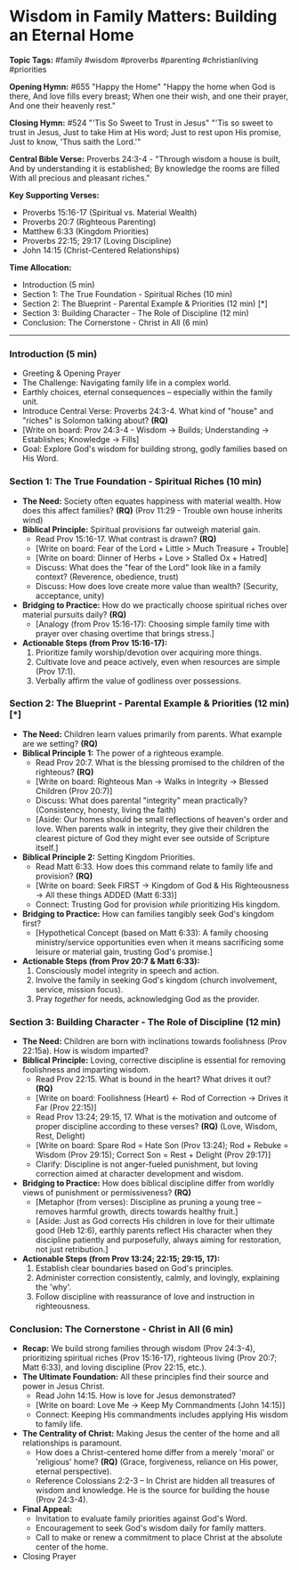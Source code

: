# Wisdom in Family Matters: Building an Eternal Home

**Topic Tags:** #family #wisdom #proverbs #parenting #christianliving #priorities

**Opening Hymn:** #655 "Happy the Home"
"Happy the home when God is there, And love fills every breast; When one their wish, and one their prayer, And one their heavenly rest."

**Closing Hymn:** #524 "'Tis So Sweet to Trust in Jesus"
"'Tis so sweet to trust in Jesus, Just to take Him at His word; Just to rest upon His promise, Just to know, 'Thus saith the Lord.'"

**Central Bible Verse:** Proverbs 24:3-4 - "Through wisdom a house is built, And by understanding it is established; By knowledge the rooms are filled With all precious and pleasant riches."

**Key Supporting Verses:**
*   Proverbs 15:16-17 (Spiritual vs. Material Wealth)
*   Proverbs 20:7 (Righteous Parenting)
*   Matthew 6:33 (Kingdom Priorities)
*   Proverbs 22:15; 29:17 (Loving Discipline)
*   John 14:15 (Christ-Centered Relationships)

**Time Allocation:**
*   Introduction (5 min)
*   Section 1: The True Foundation - Spiritual Riches (10 min)
*   Section 2: The Blueprint - Parental Example & Priorities (12 min) [*]
*   Section 3: Building Character - The Role of Discipline (12 min)
*   Conclusion: The Cornerstone - Christ in All (6 min)

---

### Introduction (5 min)
*   Greeting & Opening Prayer
*   The Challenge: Navigating family life in a complex world.
*   Earthly choices, eternal consequences – especially within the family unit.
*   Introduce Central Verse: Proverbs 24:3-4. What kind of "house" and "riches" is Solomon talking about? **(RQ)**
*   [Write on board: Prov 24:3-4 - Wisdom -> Builds; Understanding -> Establishes; Knowledge -> Fills]
*   Goal: Explore God's wisdom for building strong, godly families based on His Word.

### Section 1: The True Foundation - Spiritual Riches (10 min)
*   **The Need:** Society often equates happiness with material wealth. How does this affect families? **(RQ)** (Prov 11:29 - Trouble own house inherits wind)
*   **Biblical Principle:** Spiritual provisions far outweigh material gain.
    *   Read Prov 15:16-17. What contrast is drawn? **(RQ)**
    *   [Write on board: Fear of the Lord + Little > Much Treasure + Trouble]
    *   [Write on board: Dinner of Herbs + Love > Stalled Ox + Hatred]
    *   Discuss: What does the "fear of the Lord" look like in a family context? (Reverence, obedience, trust)
    *   Discuss: How does love create more value than wealth? (Security, acceptance, unity)
*   **Bridging to Practice:** How do we practically choose spiritual riches over material pursuits daily? **(RQ)**
    *   [Analogy (from Prov 15:16-17): Choosing simple family time with prayer over chasing overtime that brings stress.]
*   **Actionable Steps (from Prov 15:16-17):**
    1.  Prioritize family worship/devotion over acquiring more things.
    2.  Cultivate love and peace actively, even when resources are simple (Prov 17:1).
    3.  Verbally affirm the value of godliness over possessions.

### Section 2: The Blueprint - Parental Example & Priorities (12 min) [*]
*   **The Need:** Children learn values primarily from parents. What example are we setting? **(RQ)**
*   **Biblical Principle 1:** The power of a righteous example.
    *   Read Prov 20:7. What is the blessing promised to the children of the righteous? **(RQ)**
    *   [Write on board: Righteous Man -> Walks in Integrity -> Blessed Children (Prov 20:7)]
    *   Discuss: What does parental "integrity" mean practically? (Consistency, honesty, living the faith)
    *   [Aside: Our homes should be small reflections of heaven's order and love. When parents walk in integrity, they give their children the clearest picture of God they might ever see outside of Scripture itself.]
*   **Biblical Principle 2:** Setting Kingdom Priorities.
    *   Read Matt 6:33. How does this command relate to family life and provision? **(RQ)**
    *   [Write on board: Seek FIRST -> Kingdom of God & His Righteousness -> All these things ADDED (Matt 6:33)]
    *   Connect: Trusting God for provision *while* prioritizing His kingdom.
*   **Bridging to Practice:** How can families tangibly seek God's kingdom first?
    *   [Hypothetical Concept (based on Matt 6:33): A family choosing ministry/service opportunities even when it means sacrificing some leisure or material gain, trusting God's promise.]
*   **Actionable Steps (from Prov 20:7 & Matt 6:33):**
    1.  Consciously model integrity in speech and action.
    2.  Involve the family in seeking God's kingdom (church involvement, service, mission focus).
    3.  Pray *together* for needs, acknowledging God as the provider.

### Section 3: Building Character - The Role of Discipline (12 min)
*   **The Need:** Children are born with inclinations towards foolishness (Prov 22:15a). How is wisdom imparted?
*   **Biblical Principle:** Loving, corrective discipline is essential for removing foolishness and imparting wisdom.
    *   Read Prov 22:15. What is bound in the heart? What drives it out? **(RQ)**
    *   [Write on board: Foolishness (Heart) <- Rod of Correction -> Drives it Far (Prov 22:15)]
    *   Read Prov 13:24; 29:15, 17. What is the motivation and outcome of proper discipline according to these verses? **(RQ)** (Love, Wisdom, Rest, Delight)
    *   [Write on board: Spare Rod = Hate Son (Prov 13:24); Rod + Rebuke = Wisdom (Prov 29:15); Correct Son = Rest + Delight (Prov 29:17)]
    *   Clarify: Discipline is not anger-fueled punishment, but loving correction aimed at character development and wisdom.
*   **Bridging to Practice:** How does biblical discipline differ from worldly views of punishment or permissiveness? **(RQ)**
    *   [Metaphor (from verses): Discipline as pruning a young tree – removes harmful growth, directs towards healthy fruit.]
    *   [Aside: Just as God corrects His children in love for their ultimate good (Heb 12:6), earthly parents reflect His character when they discipline patiently and purposefully, always aiming for restoration, not just retribution.]
*   **Actionable Steps (from Prov 13:24; 22:15; 29:15, 17):**
    1.  Establish clear boundaries based on God's principles.
    2.  Administer correction consistently, calmly, and lovingly, explaining the 'why'.
    3.  Follow discipline with reassurance of love and instruction in righteousness.

### Conclusion: The Cornerstone - Christ in All (6 min)
*   **Recap:** We build strong families through wisdom (Prov 24:3-4), prioritizing spiritual riches (Prov 15:16-17), righteous living (Prov 20:7; Matt 6:33), and loving discipline (Prov 22:15, etc.).
*   **The Ultimate Foundation:** All these principles find their source and power in Jesus Christ.
    *   Read John 14:15. How is love for Jesus demonstrated?
    *   [Write on board: Love Me -> Keep My Commandments (John 14:15)]
    *   Connect: Keeping His commandments includes applying His wisdom to family life.
*   **The Centrality of Christ:** Making Jesus the center of the home and all relationships is paramount.
    *   How does a Christ-centered home differ from a merely 'moral' or 'religious' home? **(RQ)** (Grace, forgiveness, reliance on His power, eternal perspective).
    *   Reference Colossians 2:2-3 – In Christ are hidden all treasures of wisdom and knowledge. He is the source for building the house (Prov 24:3-4).
*   **Final Appeal:**
    *   Invitation to evaluate family priorities against God's Word.
    *   Encouragement to seek God's wisdom daily for family matters.
    *   Call to make or renew a commitment to place Christ at the absolute center of the home.
*   Closing Prayer